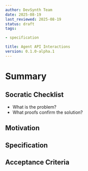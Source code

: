 ```yaml
---
author: DevSynth Team
date: 2025-08-19
last_reviewed: 2025-08-19
status: draft
tags:

- specification

title: Agent API Interactions
version: 0.1.0-alpha.1
---
```


<!--
Required metadata fields:
- author: document author
- date: creation date
- last_reviewed: last review date
- status: draft | review | published
- tags: search keywords
- title: short descriptive name
- version: specification version
-->

# Summary

## Socratic Checklist
- What is the problem?
- What proofs confirm the solution?

## Motivation

## Specification

## Acceptance Criteria
